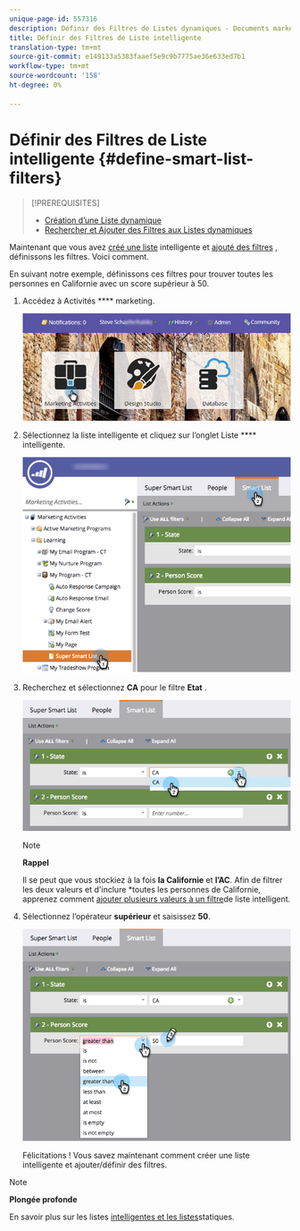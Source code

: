 ```yaml
---
unique-page-id: 557316
description: Définir des Filtres de Listes dynamiques - Documents marketing - Documentation du produit
title: Définir des Filtres de Liste intelligente
translation-type: tm+mt
source-git-commit: e149133a5383faaef5e9c9b7775ae36e633ed7b1
workflow-type: tm+mt
source-wordcount: '158'
ht-degree: 0%

---
```



# Définir des Filtres de Liste intelligente {#define-smart-list-filters}

>[!PREREQUISITES]
>
>* [Création d’une Liste dynamique](create-a-smart-list.md)
>* [Rechercher et Ajouter des Filtres aux Listes dynamiques](find-and-add-filters-to-a-smart-list.md)

>



Maintenant que vous avez [créé une liste](create-a-smart-list.md) intelligente et [ajouté des filtres](find-and-add-filters-to-a-smart-list.md) , définissons les filtres. Voici comment.

En suivant notre exemple, définissons ces filtres pour trouver toutes les personnes en Californie avec un score supérieur à 50.

1. Accédez à Activités **** marketing.

   ![](assets/login-marketing-activities-1.png)

1. Sélectionnez la liste intelligente et cliquez sur l’onglet Liste **** intelligente.

   ![](assets/smarlist-choosefilters.png)

1. Recherchez et sélectionnez **CA** pour le filtre **Etat** .

   ![](assets/smartlistdefinefilters.png)

   >[!NOTE]
   >
   >**Rappel**
   >
   >
   >Il se peut que vous stockiez à la fois **la Californie** et **l’AC**. Afin de filtrer les deux valeurs et d&#39;inclure *toutes les personnes de Californie, apprenez comment [ajouter plusieurs valeurs à un filtre](../../../../product-docs/core-marketo-concepts/smart-lists-and-static-lists/using-smart-lists/add-multiple-values-to-a-smart-list-filter.md)de liste intelligent.

1. Sélectionnez l’opérateur **supérieur** et saisissez **50**.

   ![](assets/smartlistfilter-personscore.png)

   Félicitations ! Vous savez maintenant comment créer une liste intelligente et ajouter/définir des filtres.

>[!NOTE]
>
>**Plongée profonde**
>
>En savoir plus sur les listes [intelligentes et les listes](http://docs.marketo.com/display/docs/smart+lists+and+static+lists)statiques.

